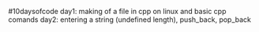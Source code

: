 #10daysofcode
day1: making of a file in cpp on linux and basic cpp comands
day2: entering a string (undefined length), push_back, pop_back
